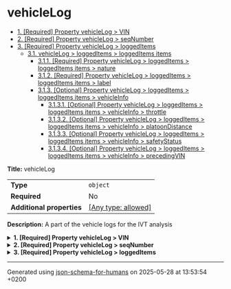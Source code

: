 # vehicleLog

- [1. [Required] Property vehicleLog > VIN](#VIN)
- [2. [Required] Property vehicleLog > seqNumber](#seqNumber)
- [3. [Required] Property vehicleLog > loggedItems](#loggedItems)
  - [3.1. vehicleLog > loggedItems > loggedItems items](#autogenerated_heading_2)
    - [3.1.1. [Required] Property vehicleLog > loggedItems > loggedItems items > nature](#loggedItems_items_nature)
    - [3.1.2. [Required] Property vehicleLog > loggedItems > loggedItems items > label](#loggedItems_items_label)
    - [3.1.3. [Optional] Property vehicleLog > loggedItems > loggedItems items > vehicleInfo](#loggedItems_items_vehicleInfo)
      - [3.1.3.1. [Optional] Property vehicleLog > loggedItems > loggedItems items > vehicleInfo > throttle](#loggedItems_items_vehicleInfo_throttle)
      - [3.1.3.2. [Optional] Property vehicleLog > loggedItems > loggedItems items > vehicleInfo > platoonDistance](#loggedItems_items_vehicleInfo_platoonDistance)
      - [3.1.3.3. [Optional] Property vehicleLog > loggedItems > loggedItems items > vehicleInfo > safetyStatus](#loggedItems_items_vehicleInfo_safetyStatus)
      - [3.1.3.4. [Optional] Property vehicleLog > loggedItems > loggedItems items > vehicleInfo > precedingVIN](#loggedItems_items_vehicleInfo_precedingVIN)

**Title:** vehicleLog

|                           |                                                                           |
| ------------------------- | ------------------------------------------------------------------------- |
| **Type**                  | `object`                                                                  |
| **Required**              | No                                                                        |
| **Additional properties** | [[Any type: allowed]](# "Additional Properties of any type are allowed.") |

**Description:** A part of the vehicle logs for the IVT analysis

<details>
<summary>
<strong> <a name="VIN"></a>1. [Required] Property vehicleLog > VIN</strong>  

</summary>
<blockquote>

|              |          |
| ------------ | -------- |
| **Type**     | `string` |
| **Required** | Yes      |

**Description:** Vehicle identification number of the vehicle sending the log

</blockquote>
</details>

<details>
<summary>
<strong> <a name="seqNumber"></a>2. [Required] Property vehicleLog > seqNumber</strong>  

</summary>
<blockquote>

|              |           |
| ------------ | --------- |
| **Type**     | `integer` |
| **Required** | Yes       |

**Description:** The number identifing the log fragment

</blockquote>
</details>

<details>
<summary>
<strong> <a name="loggedItems"></a>3. [Required] Property vehicleLog > loggedItems</strong>  

</summary>
<blockquote>

|              |                   |
| ------------ | ----------------- |
| **Type**     | `array of object` |
| **Required** | Yes               |

**Description:** Array of logged items

|                      | Array restrictions |
| -------------------- | ------------------ |
| **Min items**        | N/A                |
| **Max items**        | N/A                |
| **Items unicity**    | False              |
| **Additional items** | False              |
| **Tuple validation** | See below          |

| Each item of this array must be         | Description       |
| --------------------------------------- | ----------------- |
| [loggedItems items](#loggedItems_items) | Basic logged item |

### <a name="autogenerated_heading_2"></a>3.1. vehicleLog > loggedItems > loggedItems items

|                           |                                                                           |
| ------------------------- | ------------------------------------------------------------------------- |
| **Type**                  | `object`                                                                  |
| **Required**              | No                                                                        |
| **Additional properties** | [[Any type: allowed]](# "Additional Properties of any type are allowed.") |

**Description:** Basic logged item

<details>
<summary>
<strong> <a name="loggedItems_items_nature"></a>3.1.1. [Required] Property vehicleLog > loggedItems > loggedItems items > nature</strong>  

</summary>
<blockquote>

|              |                    |
| ------------ | ------------------ |
| **Type**     | `enum (of string)` |
| **Required** | Yes                |

**Description:** Nature of the communication action

Must be one of:
* "emission"
* "reception"

</blockquote>
</details>

<details>
<summary>
<strong> <a name="loggedItems_items_label"></a>3.1.2. [Required] Property vehicleLog > loggedItems > loggedItems items > label</strong>  

</summary>
<blockquote>

|              |          |
| ------------ | -------- |
| **Type**     | `string` |
| **Required** | Yes      |

**Description:** Message of the communication action

</blockquote>
</details>

<details>
<summary>
<strong> <a name="loggedItems_items_vehicleInfo"></a>3.1.3. [Optional] Property vehicleLog > loggedItems > loggedItems items > vehicleInfo</strong>  

</summary>
<blockquote>

|                           |                                                                           |
| ------------------------- | ------------------------------------------------------------------------- |
| **Type**                  | `object`                                                                  |
| **Required**              | No                                                                        |
| **Additional properties** | [[Any type: allowed]](# "Additional Properties of any type are allowed.") |

**Description:** Information of the vehicle when the communication action was logged

<details>
<summary>
<strong> <a name="loggedItems_items_vehicleInfo_throttle"></a>3.1.3.1. [Optional] Property vehicleLog > loggedItems > loggedItems items > vehicleInfo > throttle</strong>  

</summary>
<blockquote>

|              |          |
| ------------ | -------- |
| **Type**     | `number` |
| **Required** | No       |

**Description:** Throttle value

</blockquote>
</details>

<details>
<summary>
<strong> <a name="loggedItems_items_vehicleInfo_platoonDistance"></a>3.1.3.2. [Optional] Property vehicleLog > loggedItems > loggedItems items > vehicleInfo > platoonDistance</strong>  

</summary>
<blockquote>

|              |          |
| ------------ | -------- |
| **Type**     | `number` |
| **Required** | No       |

**Description:** Longitudinal distance to the preceeding vehicle

</blockquote>
</details>

<details>
<summary>
<strong> <a name="loggedItems_items_vehicleInfo_safetyStatus"></a>3.1.3.3. [Optional] Property vehicleLog > loggedItems > loggedItems items > vehicleInfo > safetyStatus</strong>  

</summary>
<blockquote>

|              |           |
| ------------ | --------- |
| **Type**     | `integer` |
| **Required** | No        |

**Description:** Safety Status of the vehicle

</blockquote>
</details>

<details>
<summary>
<strong> <a name="loggedItems_items_vehicleInfo_precedingVIN"></a>3.1.3.4. [Optional] Property vehicleLog > loggedItems > loggedItems items > vehicleInfo > precedingVIN</strong>  

</summary>
<blockquote>

|              |          |
| ------------ | -------- |
| **Type**     | `string` |
| **Required** | No       |

**Description:** Vehicle identification number of the preceeding vehicle within the platoon

</blockquote>
</details>

</blockquote>
</details>

</blockquote>
</details>

----------------------------------------------------------------------------------------------------------------------------
Generated using [json-schema-for-humans](https://github.com/coveooss/json-schema-for-humans) on 2025-05-28 at 13:53:54 +0200